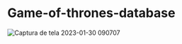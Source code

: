 # Game-of-thrones-database

![Captura de tela 2023-01-30 090707](https://user-images.githubusercontent.com/114583009/215472676-bbbd1e6a-2720-4bc8-8dde-0fdf8073a4de.png)
